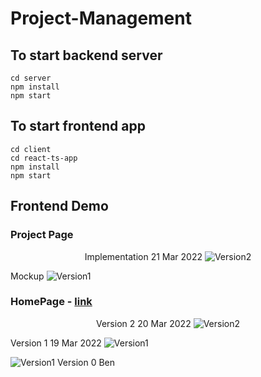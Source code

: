 # Project-Management
## To start backend server
```
cd server
npm install
npm start
```
## To start frontend app
```
cd client
cd react-ts-app
npm install
npm start
```

## Frontend Demo
### Project Page
<p align="center">
  <a>Implementation 21 Mar 2022</a>
  <img alt="Version2" src="https://user-images.githubusercontent.com/59068112/159391715-b8123b23-d7d1-4f4c-99ca-9ff3533998d3.png"/>
  
  
  <a>Mockup</a>
  <img  alt="Version1" src="https://user-images.githubusercontent.com/59068112/159391750-d9d8e810-6e3e-4bf4-a094-ba387e9a3a81.png"/>
</p>


### HomePage - [link](https://proj-mgmt.vercel.app/home)
<p align="center">
  <a>Version 2 20 Mar 2022</a>
  <img alt="Version2" src="https://user-images.githubusercontent.com/59068112/159193942-23ba69e6-4301-4538-8897-c8c9b0e28157.png"/>
  
  
  <a>Version 1 19 Mar 2022</a>
  <img  alt="Version1" src="https://user-images.githubusercontent.com/59068112/159143524-b8de7e76-9442-42ca-9b6a-afefacaffc1d.png"/>
  
  

  <img alt="Version1" src="https://user-images.githubusercontent.com/59068112/159194062-b9c4533e-6526-4ef6-970f-6fc052984579.png"/>
  <a>Version 0 Ben</a>
</p>
